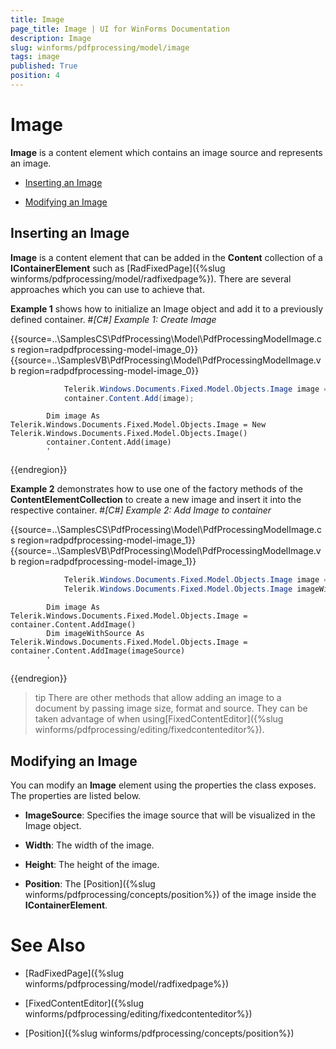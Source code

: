 ```yaml
---
title: Image
page_title: Image | UI for WinForms Documentation
description: Image
slug: winforms/pdfprocessing/model/image
tags: image
published: True
position: 4
---
```


# Image



__Image__ is a content element which contains an image source and represents an image.
      

* [Inserting an Image](№Inserting_an_Image)

* [Modifying an Image](№Modifying_an_Image)

## Inserting an Image

__Image__ is a content element that can be added in the __Content__ collection of a __IContainerElement__ such as [RadFixedPage]({%slug winforms/pdfprocessing/model/radfixedpage%}). There are several approaches which you can use to achieve that.
        

__Example 1__ shows how to initialize an Image object and add it to a previously defined container.
        #_[C#] Example 1: Create Image_

	



{{source=..\SamplesCS\PdfProcessing\Model\PdfProcessingModelImage.cs region=radpdfprocessing-model-image_0}} 
{{source=..\SamplesVB\PdfProcessing\Model\PdfProcessingModelImage.vb region=radpdfprocessing-model-image_0}} 

````C#
            Telerik.Windows.Documents.Fixed.Model.Objects.Image image = new Telerik.Windows.Documents.Fixed.Model.Objects.Image();
            container.Content.Add(image);
````
````VB.NET
        Dim image As Telerik.Windows.Documents.Fixed.Model.Objects.Image = New Telerik.Windows.Documents.Fixed.Model.Objects.Image()
        container.Content.Add(image)
        '
````

{{endregion}} 




__Example 2__ demonstrates how to use one of the factory methods of the __ContentElementCollection__ to create a new image and insert it into the respective container.
        #_[C#] Example 2: Add Image to container_

	



{{source=..\SamplesCS\PdfProcessing\Model\PdfProcessingModelImage.cs region=radpdfprocessing-model-image_1}} 
{{source=..\SamplesVB\PdfProcessing\Model\PdfProcessingModelImage.vb region=radpdfprocessing-model-image_1}} 

````C#
            Telerik.Windows.Documents.Fixed.Model.Objects.Image image = container.Content.AddImage();
            Telerik.Windows.Documents.Fixed.Model.Objects.Image imageWithSource = container.Content.AddImage(imageSource);
````
````VB.NET
        Dim image As Telerik.Windows.Documents.Fixed.Model.Objects.Image = container.Content.AddImage()
        Dim imageWithSource As Telerik.Windows.Documents.Fixed.Model.Objects.Image = container.Content.AddImage(imageSource)
        '
````

{{endregion}} 




>tip There are other methods that allow adding an image to a document by passing image size, format and source. They can be taken advantage of when using[FixedContentEditor]({%slug winforms/pdfprocessing/editing/fixedcontenteditor%}).
>


## Modifying an Image

You can modify an __Image__ element using the properties the class exposes. The properties are listed below.
        

* __ImageSource__: Specifies the image source that will be visualized in the Image object.
            

* __Width__: The width of the image.
            

* __Height__: The height of the image.
            

* __Position__: The [Position]({%slug winforms/pdfprocessing/concepts/position%}) of the image inside the __IContainerElement__.
            

# See Also

 * [RadFixedPage]({%slug winforms/pdfprocessing/model/radfixedpage%})

 * [FixedContentEditor]({%slug winforms/pdfprocessing/editing/fixedcontenteditor%})

 * [Position]({%slug winforms/pdfprocessing/concepts/position%})
